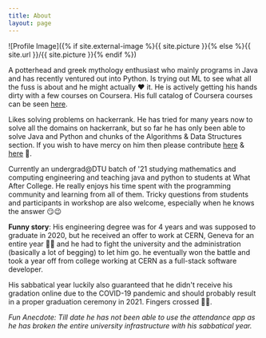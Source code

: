 ```yaml
---
title: About
layout: page
---
```

![Profile Image]({% if site.external-image %}{{ site.picture }}{% else %}{{ site.url }}/{{ site.picture }}{% endif %})

<p>
    A potterhead and greek mythology enthusiast who mainly programs in Java and has recently ventured out 
    into Python. Is trying out ML to see what all the fuss is about and he might actually ❤ it. He is 
    actively getting his hands dirty with a few courses on Coursera. His full catalog of Coursera courses
    can be seen 
    <a href="https://github.com/anishLearnsToCode/course-list">here</a>.
</p>

<p>
    Likes solving problems on hackerrank. He has tried for many years now to solve all the domains on 
    hackerrank, but so far he has only been able to solve Java and Python and chunks of the Algorithms & 
    Data Structures section. If you wish to have mercy on him then please contribute 
    <a href="https://github.com/anishLearnsToCode/hackerrank-data-structures">here</a> & 
    <a href="https://github.com/anishLearnsToCode/hackerrank-algorithms">here</a> 🙏.
</p>

<p>
    Currently an undergrad@DTU batch of '21 studying mathematics and computing engineering and teaching 
    java and python to students at What After College. He really enjoys his time spent with the programming
    community and learning from all of them. Tricky questions from students and participants in workshop
    are also welcome, especially when he knows the answer 😏😉 
</p>

<p>
    <b>Funny story</b>: His  engineering degree was for 4 years and was supposed to graduate in 2020, but he
    received an offer to work at CERN, Geneva for an entire year 🎉🥳 and he had to fight the university
    and the administration (basically a lot of begging) to let him go. he eventually won the battle and 
    took a year off from college working at CERN as a full-stack software developer.
</p>

<p>
    His sabbatical year luckily also guaranteed that he didn't receive his gradation online due to the 
    COVID-19 pandemic and should probably result in a proper graduation ceremony in 2021. Fingers crossed 
    🤞🤞.
</p>

<p><i>
    Fun Anecdote: Till date he has not been able to use the attendance app as he has broken the entire university
    infrastructure with his sabbatical year.
</i></p>
